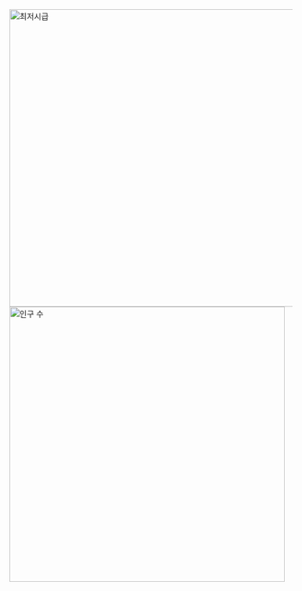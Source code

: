<img src="https://github.com/user-attachments/assets/f3767c56-043a-4f92-ba15-953210e57478" width="530" alt="최저시급" />
<img src="https://github.com/skwnddp/skwnddp/assets/119595705/e5175c1d-6e32-4484-a942-d03c12f6ef7c" width="490" alt="인구 수" />
